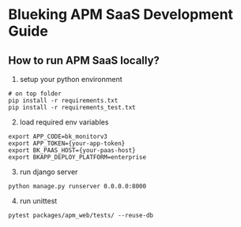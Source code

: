 # Blueking APM SaaS Development Guide

## How to run APM SaaS locally?

1. setup your python environment
```shell
# on top folder
pip install -r requirements.txt
pip install -r requirements_test.txt
```
2. load required env variables
```shell
export APP_CODE=bk_monitorv3
export APP_TOKEN={your-app-token}
export BK_PAAS_HOST={your-paas-host}
export BKAPP_DEPLOY_PLATFORM=enterprise

```

3. run django server
```shell
python manage.py runserver 0.0.0.0:8000
```

4. run unittest
```shell
pytest packages/apm_web/tests/ --reuse-db
```